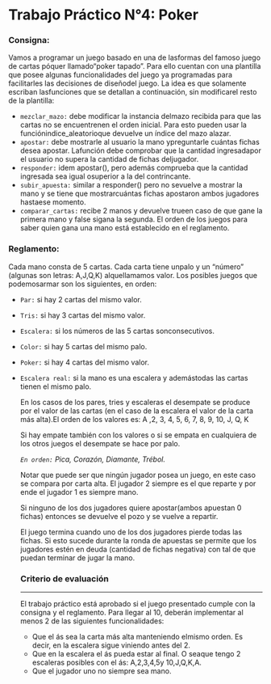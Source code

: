 # Trabajo Práctico N°4: Poker

### Consigna:
Vamos a programar un juego basado en una de lasformas del famoso juego de cartas póquer llamado“poker tapado”. Para ello cuentan con una plantilla que posee algunas funcionalidades del juego ya programadas para facilitarles las decisiones de diseñodel juego. La idea es que solamente escriban lasfunciones que se detallan a continuación, sin modificarel resto de la plantilla:
- `mezclar_mazo:` debe modificar la instancia delmazo recibida para que las cartas no se encuentrenen el orden inicial. Para esto pueden usar la funciónindice_aleatorioque devuelve un índice del mazo alazar.
- `apostar:` debe mostrarle al usuario la mano ypreguntarle cuántas fichas desea apostar. Lafunción debe comprobar que la cantidad ingresadapor el usuario no supera la cantidad de fichas deljugador.
- `responder:` idem apostar(), pero además comprueba que la cantidad ingresada sea igual osuperior a la del contrincante.
- `subir_apuesta:` similar a responder() pero no sevuelve a mostrar la mano y se tiene que mostrarcuántas fichas apostaron ambos jugadores hastaese momento.
- `comparar_cartas:` recibe 2 manos y devuelve trueen caso de que gane la primera mano y false sigana la segunda. El orden de los juegos para saber quien gana una mano está establecido en el reglamento. 
### Reglamento:
Cada mano consta de 5 cartas. Cada carta tiene unpalo y un “número” (algunas son letras: A,J,Q,K) alquellamamos valor. Los posibles juegos que podemosarmar son los siguientes, en orden:
- `Par:` si hay 2 cartas del mismo valor.
- `Tris:` si hay 3 cartas del mismo valor.
- `Escalera:` si los números de las 5 cartas sonconsecutivos.
- `Color:` si hay 5 cartas del mismo palo.
- `Poker:` si hay 4 cartas del mismo valor.
- `Escalera real:` si la mano es una escalera y ademástodas las cartas tienen el mismo palo.

  En los casos de los pares, tries y escaleras el desempate se produce por el valor de las cartas (en el caso de la escalera el valor de la carta más alta).El orden de los valores es: A ,2, 3, 4, 5, 6, 7, 8, 9, 10, J, Q, K 
  
  Si hay empate también con los valores o si se empata en cualquiera de los otros juegos el desempate se hace por palo. 
  
  _`En orden:` Pica, Corazón, Diamante, Trébol._
  
  Notar que puede ser que ningún jugador posea un juego, en este caso se compara por carta alta. El jugador 2 siempre es el que reparte y por ende el jugador 1 es   siempre mano. 
  
  Si ninguno de los dos jugadores quiere apostar(ambos apuestan 0 fichas) entonces se devuelve el pozo y se vuelve a repartir.

  El juego termina cuando uno de los dos jugadores pierde todas las fichas. Si esto sucede durante la ronda de apuestas se permite que los jugadores estén en       deuda (cantidad de fichas negativa) con tal de que puedan terminar de jugar la mano. 
  ### Criterio de evaluación
  ---
  El trabajo práctico está aprobado si el juego presentado cumple con la consigna y el reglamento. Para llegar al 10, deberán implementar al menos 2 de las     siguientes funcionalidades:
  - Que el ás sea la carta más alta manteniendo elmismo orden. Es decir, en la escalera sigue viniendo antes del 2.
  - Que en la escalera el ás pueda estar al final. O seaque tengo 2 escaleras posibles con el ás: A,2,3,4,5y 10,J,Q,K,A.
  - Que el jugador uno no siempre sea mano.
